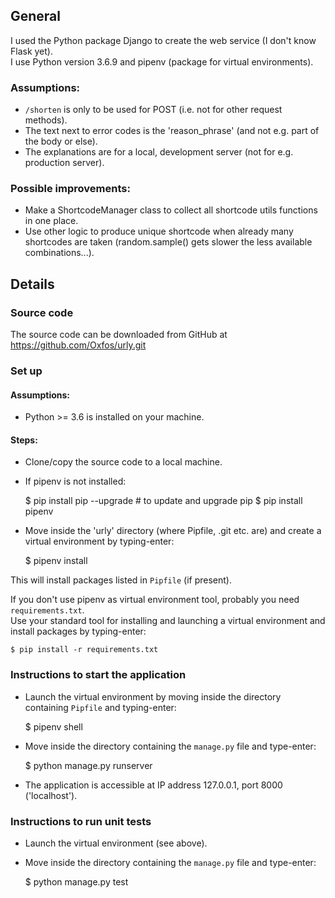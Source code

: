 ## General

I used the Python package Django to create the web service (I don't know Flask yet).<br>
I use Python version 3.6.9 and pipenv (package for virtual environments).

### Assumptions:

- `/shorten` is only to be used for POST (i.e. not for other request methods).
- The text next to error codes is the 'reason_phrase' (and not e.g. part of the body or else).
- The explanations are for a local, development server (not for e.g. production server).


### Possible improvements:
- Make a ShortcodeManager class to collect all shortcode utils functions in one place.
- Use other logic to produce unique shortcode when already many shortcodes are taken (random.sample() gets slower the less available combinations...).


## Details

### Source code

The source code can be downloaded from GitHub at https://github.com/Oxfos/urly.git

### Set up

#### Assumptions:

- Python >= 3.6 is installed on your machine.

#### Steps:

- Clone/copy the source code to a local machine.
- If pipenv is not installed:

    $ pip install pip --upgrade     # to update and upgrade pip
    $ pip install pipenv

- Move inside the 'urly' directory (where Pipfile, .git etc. are) and create a virtual environment by typing-enter:
    
    $ pipenv install
 
This will install packages listed in `Pipfile` (if present).

If you don't use pipenv as virtual environment tool, probably you need `requirements.txt`.<br>
Use your standard tool for installing and launching a virtual environment and install packages by typing-enter:
    
    $ pip install -r requirements.txt


### Instructions to start the application

- Launch the virtual environment by moving inside the directory containing `Pipfile` and typing-enter:
    
    $ pipenv shell

- Move inside the directory containing the `manage.py` file and type-enter:
    
    $ python manage.py runserver

- The application is accessible at IP address 127.0.0.1, port 8000 ('localhost').

### Instructions to run unit tests

- Launch the virtual environment (see above).
- Move inside the directory containing the `manage.py` file and type-enter:
    
    $ python manage.py test


